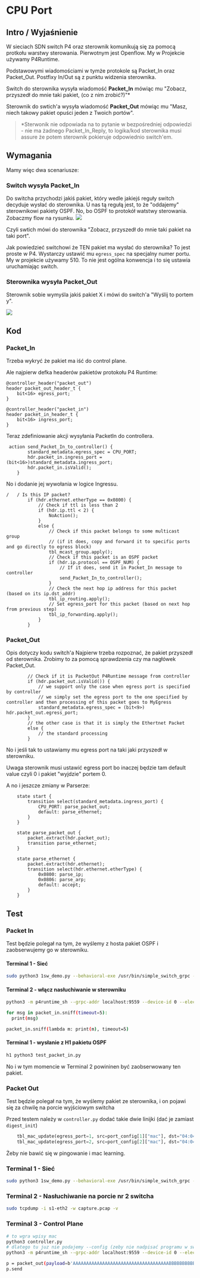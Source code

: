# CPU Port

## Intro / Wyjaśnienie

W sieciach SDN switch P4 oraz sterownik komunikują się za pomocą protkołu warstwy sterowania. Pierwotnym jest Openflow. My w Projekcie używamy P4Runtime.

Podstawowymi wiadomościami w tymże protokole są Packet_In oraz Packet_Out. Postfixy In/Out są z punktu widzenia sterownika.

Switch do sterownika wysyła wiadomość **Packet_In** mówiąc mu "Zobacz, przyszedł do mnie taki pakiet, (co z nim zrobić?)"*

Sterownik do swtich'a wysyła wiadomość **Packet_Out** mówiąc mu "Masz, niech takowy pakiet opuści jeden z Twoich portów".


>*Sterwonik nie odpowiada na to pytanie w bezpośredniej odpowiedzi - nie ma żadnego Packet_In_Reply, to logika/kod sterownika musi assure że potem sterownik pokieruje odpowiednio switch'em.

## Wymagania

Mamy więc dwa scenariusze:

### Switch wysyła Packet_In

Do switcha przychodzi jakiś pakiet, który wedle jakiejś reguły switch decyduje wysłać do sterownika. U nas tą regułą jest, to że "oddajemy" sterownikowi pakiety OSPF. No, bo OSPF to protokół watstwy sterowania. Zobaczmy flow na rysunku.
![](img/1.png)

Czyli swtich mówi do sterownika "Zobacz, przyszedł do mnie taki pakiet na taki port".

Jak powiedzieć switchowi że TEN pakiet ma wysłać do sterownika? To jest proste w P4. Wystarczy ustawić mu `egress_spec` na specjalny numer portu. My w projekcie używamy 510. To nie jest ogólna konwencja i to się ustawia uruchamiając switch.

### Sterownika wysyła Packet_Out

Sterownik sobie wymyśla jakiś pakiet X i mówi do switch'a "Wyślij to portem y". 

![](img/2.png)

## Kod
### Packet_In
Trzeba wykryć że pakiet ma iść do control plane.

Ale najpierw defka headerów pakietów protokołu P4 Runtime:

```p4
@controller_header("packet_out")
header packet_out_header_t {
    bit<16> egress_port;
}

@controller_header("packet_in")
header packet_in_header_t {
    bit<16> ingress_port;
}
```

Teraz zdefiniowanie akcji wysyłania PacketIn do controllera.
```p4
 action send_Packet_In_to_controller() {
        standard_metadata.egress_spec = CPU_PORT;
        hdr.packet_in.ingress_port = (bit<16>)standard_metadata.ingress_port;
        hdr.packet_in.isValid();
    }
```

No i dodanie jej wywołania w logice Ingressu.
```p4
/   / Is this IP packet?
        if (hdr.ethernet.etherType == 0x0800) {
            // Check if ttl is less than 2
            if (hdr.ip.ttl < 2) {
                NoAction();
            }
            else {
                // Check if this packet belongs to some multicast group 
                // (if it does, copy and forward it to specific ports and go directly to egress block)
                tbl_mcast_group.apply();
                // Check if this packet is an OSPF packet
                if (hdr.ip.protocol == OSPF_NUM) {
                    // If it does, send it in Packet_In message to controller
                    send_Packet_In_to_controller();
                }
                // Check the next hop ip address for this packet (based on its ip.dst_addr)
                tbl_ip_routing.apply();
                // Set egress_port for this packet (based on next hop from previous step)
                tbl_ip_forwarding.apply();
            }
        }
```

### Packet_Out
Opis dotyczy kodu switch'a
Najpierw trzeba rozpoznać, że pakiet przyszedł od sterownika. Zrobimy to za pomocą sprawdzenia czy ma nagłówek Packet_Out.

```p4
        // Check if it is PacketOut P4Runtime message from controller
        if (hdr.packet_out.isValid()) {
            // we support only the case when egress port is specified by controller
            // we simply set the egress port to the one specified by controller and then processing of this packet goes to MyEgress
            standard_metadata.egress_spec = (bit<9>) hdr.packet_out.egress_port;
        } 
        // the other case is that it is simply the Ethertnet Packet
        else {
            // the standard processing
        }
```

No i jeśli tak to ustawiamy mu egress port na taki jaki przyszedł w sterowniku.

Uwaga sterownik musi ustawić egress port bo inaczej będzie tam default value czyli 0 i pakiet "wyjdzie" portem 0.

A no i jeszcze zmiany w Parserze:
```p4
    state start {
        transition select(standard_metadata.ingress_port) {
            CPU_PORT: parse_packet_out;
            default: parse_ethernet;
        }
    }

    state parse_packet_out {
        packet.extract(hdr.packet_out);
        transition parse_ethernet;
    }

    state parse_ethernet {
        packet.extract(hdr.ethernet);
        transition select(hdr.ethernet.etherType) {
            0x0800: parse_ip;
            0x0806: parse_arp;
            default: accept;
        }
    }
```

## Test
### Packet In
Test będzie polegał na tym, że wyślemy z hosta pakiet OSPF i zaobserwujemy go w sterowniku.

#### Terminal 1 - Sieć
```sh
sudo python3 1sw_demo.py --behavioral-exe /usr/bin/simple_switch_grpc --json out/struthio.json
```
#### Terminal 2 - włącz nasłuchiwanie w sterowniku
```sh
python3 -m p4runtime_sh --grpc-addr localhost:9559 --device-id 0 --election-id 0,1 --config p4info.txt,out/struthio.json

for msg in packet_in.sniff(timeout=5):
  print(msg)

packet_in.sniff(lambda m: print(m), timeout=5)
```
#### Terminal 1 - wysłanie z H1 pakietu OSPF
```sh
h1 python3 test_packet_in.py
```

No i w tym momencie w Terminal 2 powininen być zaobserwowany ten pakiet.

### Packet Out
Test będzie polegał na tym, że wyślemy pakiet ze sterownika, i on pojawi się za chwilę na porcie wyjściowym switcha

Przed testem należy w `controller.py` dodać takie dwie linijki (dać je zamiast `digest_init`)
```py
    tbl_mac_update(egress_port=1, src=port_config[1]["mac"], dst="04:04:00:00:00:00")
    tbl_mac_update(egress_port=2, src=port_config[2]["mac"], dst="04:04:00:00:00:01")
```
Żeby nie bawić się w pingowanie i mac learning.

### Terminal 1 - Sieć

```sh
sudo python3 1sw_demo.py --behavioral-exe /usr/bin/simple_switch_grpc --json out/struthio.json
```

### Terminal 2 - Nasłuchiwanie na porcie nr 2 switcha
```sh
sudo tcpdump -i s1-eth2 -w capture.pcap -v
```

### Terminal 3 - Control Plane
```sh
# to wgra wpisy mac
python3 controller.py 
# dlatego tu juz nie podajemy --config (zeby nie nadpisać programu w switchu i nie skasowac sobie zawartości tbl_mac_update)
python3 -m p4runtime_sh --grpc-addr localhost:9559 --device-id 0 --election-id 0,1 

p = packet_out(payload=b'AAAAAAAAAAAAAAAAAAAAAAAAAAAAAAAAAAAABBBBBBBBBBBBBBBBBBBBBBBBBBBBBBBBBBC', egress_port='2')
p.send
```